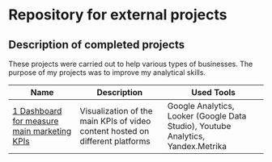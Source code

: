# Repository for external projects

## Description of completed projects 

These projects were carried out to help various types of businesses. The purpose of my projects was to improve my analytical skills.

| Name | Description | Used Tools |
| ----- | -----------------------------------------| ------------------|
|[1 Dashboard for measure main marketing KPIs](marketing_kpis)|Visualization of the main KPIs of video content hosted on different platforms|Google Analytics, Looker (Google Data Studio), Youtube Analytics, Yandex.Metrika|
